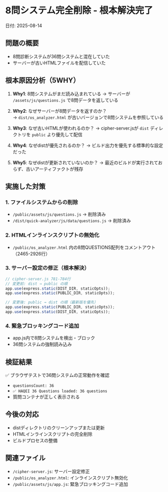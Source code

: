 # 8問システム完全削除 - 根本解決完了
日付: 2025-08-14

## 問題の概要
- 8問診断システムが36問システムと混在していた
- サーバーが古いHTMLファイルを配信していた

## 根本原因分析（5WHY）
1. **Why1**: 8問システムがまだ読み込まれている
   → サーバーが `/assets/js/questions.js` で8問データを返している

2. **Why2**: なぜサーバーが8問データを返すのか？  
   → `dist/os_analyzer.html` が古いバージョンで8問システムを参照している

3. **Why3**: なぜ古いHTMLが使われるのか？
   → cipher-server.jsが `dist` ディレクトリを `public` より優先して配信

4. **Why4**: なぜdistが優先されるのか？
   → ビルド出力を優先する標準的な設定だった

5. **Why5**: なぜdistが更新されていないのか？
   → 最近のビルドが実行されておらず、古いアーティファクトが残存

## 実施した対策

### 1. ファイルシステムからの削除
- `/public/assets/js/questions.js` → 削除済み
- `/dist/quick-analyzer/js/data/questions.js` → 削除済み

### 2. HTMLインラインスクリプトの無効化
- `/public/os_analyzer.html` 内の8問QUESTIONS配列をコメントアウト（2465-2926行）

### 3. サーバー設定の修正（根本解決）
```javascript
// cipher-server.js 781-784行
// 変更前: dist → public の順
app.use(express.static(DIST_DIR, staticOpts));
app.use(express.static(PUBLIC_DIR, staticOpts));

// 変更後: public → dist の順（最新版を優先）
app.use(express.static(PUBLIC_DIR, staticOpts));
app.use(express.static(DIST_DIR, staticOpts));
```

### 4. 緊急ブロッキングコード追加
- app.js内で8問システムを検出・ブロック
- 36問システムの強制読み込み

## 検証結果
✅ ブラウザテストで36問システムの正常動作を確認
- `questionsCount: 36` 
- `✅ HAQEI 36 Questions loaded: 36 questions`
- 質問コンテナが正しく表示される

## 今後の対応
- distディレクトリのクリーンアップまたは更新
- HTMLインラインスクリプトの完全削除
- ビルドプロセスの整備

## 関連ファイル
- `/cipher-server.js`: サーバー設定修正
- `/public/os_analyzer.html`: インラインスクリプト無効化
- `/public/assets/js/app.js`: 緊急ブロッキングコード追加
